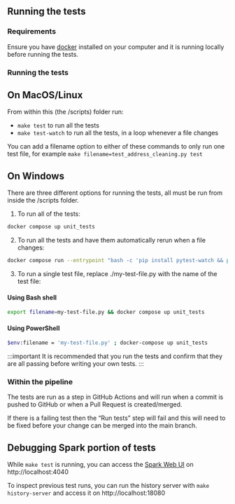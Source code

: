 ## Running the tests

### Requirements

Ensure you have [docker][docker-install] installed on your computer and it is running locally before running the tests.

[docker-install]: https://docs.docker.com/get-docker/

### Running the tests

## On MacOS/Linux

From within this (the /scripts) folder run:
  - `make test` to run all the tests
  - `make test-watch` to run all the tests, in a loop whenever a file changes

You can add a filename option to either of these commands to only run one test file, for example `make filename=test_address_cleaning.py test`

## On Windows
There are three different options for running the tests, all must be run from inside the /scripts folder.

1. To run all of the tests:
```sh
docker compose up unit_tests
```

2. To run all the tests and have them automatically rerun when a file changes:
```sh
docker compose run --entrypoint "bash -c 'pip install pytest-watch && pytest-watch'" unit_tests
```

3. To run a single test file, replace ./my-test-file.py with the name of the test file:

#### Using Bash shell
```sh
export filename=my-test-file.py && docker compose up unit_tests
```

#### Using PowerShell
```sh
$env:filename = 'my-test-file.py' ; docker-compose up unit_tests
```

:::important
It is recommended that you run the tests and confirm that they are all passing before writing your own tests.
:::

### Within the pipeline

The tests are run as a step in GitHub Actions and will run when a commit is pushed to GitHub or when a Pull Request is created/merged.

If there is a failing test then the “Run tests” step will fail and this will need to be fixed before your change can be merged into the main branch.

## Debugging Spark portion of tests

While `make test` is running, you can access the [Spark Web UI][spark_web_ui] on http://localhost:4040

To inspect previous test runs, you can run the history server with `make history-server` and
access it on http://localhost:18080

[spark_web_ui]: https://spark.apache.org/docs/latest/monitoring.html#web-interfaces

